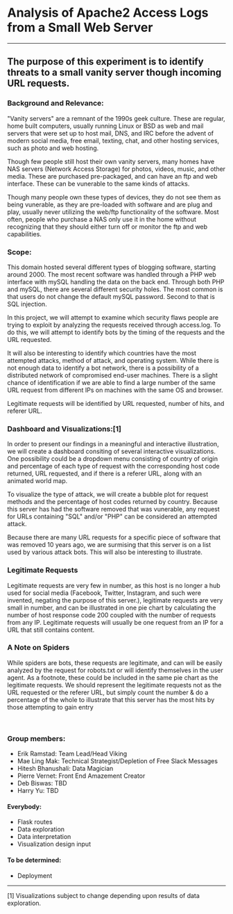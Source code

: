 <h1>Analysis of Apache2 Access Logs from a Small Web Server</h1>
<hr>
<h2>The purpose of this experiment is to identify threats to a small vanity server though incoming URL requests.</h2>
<h3>Background and Relevance:</h3>
<p>"Vanity servers" are a remnant of the 1990s geek culture. These are
regular, home built computers, usually running Linux or BSD as web and
mail servers that were set up to host mail, DNS, and IRC before the advent
of modern social media, free email, texting, chat, and other hosting
services, such as photo and web hosting.</p>

<p>Though few people still host their own vanity servers, many homes have
NAS servers (Network Access Storage) for photos, videos, music, and other
media. These are purchased pre-packaged, and can have an ftp and web
interface. These can be vunerable to the same kinds of attacks.</p>

<p>Though many people own these types of devices, they do not see them as
being vunerable, as they are pre-loaded with software and are plug and play,
usually never utilizing the web/ftp functionality of the software. Most
often, people who purchase a NAS only use it in the home without recognizing
that they should either turn off or monitor the ftp and web capabilities.<p>

<h3>Scope:</h3>
This domain hosted several different types of blogging software, starting
around 2000. The most recent software was handled through a PHP web
interface with mySQL handling the data on the back end. Through both PHP
and mySQL, there are several different security holes. The most common is
that users do not change the default mySQL password. Second to that is
SQL injection.<br>

<p>In this project, we will attempt to examine which security flaws people
are trying to exploit by analyzing the requests received through access.log.
To do this, we will attempt to identify bots by the timing of the requests
and the URL requested.</p>

<p>It will also be interesting to identify which countries have the most
attempted attacks, method of attack, and operating system. While there
is not enough data to identify a bot network, there is a possibility of
a distributed network of compromised end-user machines. There is a slight
chance of identification if we are able to find a large number of the same
URL request from different IPs on machines with the same OS and browser.</p>

<p>Legitimate requests will be identified by URL requested, number of hits,
and referer URL.<p>

<h3>Dashboard and Visualizations:[1]</h3>
<p>In order to present our findings in a meaningful and interactive
illustration, we will create a dashboard consiting of several interactive
visualizations. One possibility could be a dropdown menu consisting of country of origin
and percentage of each type of request with the corresponding host code
returned, URL requested, and if there is a referer URL, along with an animated
world map.</p>

<p>To visualize the type of attack, we will create a bubble plot for
request methods and the percentage of host codes returned by country.
Because this server has had the software removed that was vunerable,
any request for URLs containing "SQL" and/or "PHP" can be considered an
attempted attack.<p>

<p>Because there are many URL requests for a specific piece of software
that was removed 10 years ago, we are surmising that this server is on a
list used by various attack bots. This will also be interesting to
illustrate.</p>

<h3>Legitimate Requests</h3>
<p>Legitimate requests are very few in number, as this host is no longer
a hub used for social media (Facebook, Twitter, Instagram, and such were
invented, negating the purpose of this server.), legitimate requests are
very small in number, and can be illustrated in one pie chart by calculating
the number of host response code 200 coupled with the number of requests
from any IP. Legitimate requests will usually be one request from an IP
for a URL that still contains content.</p>

<h3>A Note on Spiders</h3>
<p>While spiders are bots, these requests are legitimate, and can will be
easily analyzed by the request for robots.txt or will identify themselves in
the user agent. As a footnote, these could be included in the same pie
chart as the legitimate requests. We should represent the legitimate
requests not as the URL requested or the referer URL, but simply count
the number & do a percentage of the whole to illustrate that this server
has the most hits by those attempting to gain entry</p>
<br>
<h3>Group members:</h3>
<ul><li>Erik Ramstad: Team Lead/Head Viking</li>
    <li>Mae Ling Mak: Technical Strategist/Depletion of Free Slack Messages</li>
    <li>Hitesh Bhanushali: Data Magician</li>
    <li>Pierre Vernet: Front End Amazement Creator</li>
    <li>Deb Biswas: TBD</li>
    <li>Harry Yu: TBD</li>
</ul>
<h4>Everybody:</h4>
<ul><li>Flask routes</li>
    <li>Data exploration</li>
    <li>Data interpretation</li>
    <li>Visualization design input</li>
</ul>
<h4>To be determined:</h4>
<ul><li>Deployment</li>
</ul>
<hr>
[1] Visualizations subject to change depending upon results of data exploration.
